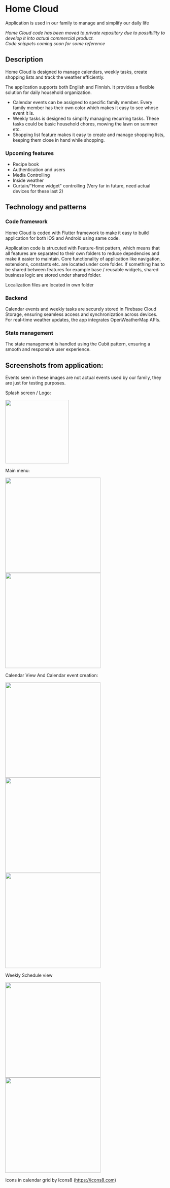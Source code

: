 # Home Cloud
Application is used in our family to manage and simplify our daily life

*Home Cloud code has been moved to private repository due to possibility to develop it into actual commercial product.*  
*Code snippets coming soon for some reference*

## Description
Home Cloud is designed to manage calendars, weekly tasks, create shopping lists and track the weather efficiently. 

The application supports both English and Finnish. It provides a flexible solution for daily household organization.

- Calendar events can be assigned to specific family member. Every family member has their own color which makes it easy to see whose event it is.
- Weekly tasks is designed to simplify managing recurring tasks. These tasks could be basic household chores, mowing the lawn on summer etc.
- Shopping list feature makes it easy to create and manage shopping lists, keeping them close in hand while shopping.

### Upcoming features
- Recipe book
- Authentication and users
- Media Controlling
- Inside weather
- Curtain/"Home widget" controlling (Very far in future, need actual devices for these last 2)

## Technology and patterns

### Code framework
Home Cloud is coded with Flutter framework to make it easy to build application for both iOS and Android using same code.

Application code is strucuted with Feature-first pattern, which means that all features are separated to their own folders to reduce depedencies and make it easier to maintain. Core functionality of application like navigation, extensions, constants etc. are located under core folder. If something has to be shared between features for example base / reusable widgets, shared business logic are stored under shared folder.

Localization files are located in own folder

### Backend
Calendar events and weekly tasks are securely stored in Firebase Cloud Storage, ensuring seamless access and synchronization across devices. For real-time weather updates, the app integrates OpenWeatherMap APIs. 

### State management
The state management is handled using the Cubit pattern, ensuring a smooth and responsive user experience.

## Screenshots from application:
Events seen in these images are not actual events used by our family, they are just for testing purposes.

Splash screen / Logo:

<img src="https://github.com/user-attachments/assets/29d19900-ce9d-4d67-8b48-063f760a5980" width="whatever" height="200">

Main menu:

<img src="https://github.com/user-attachments/assets/d2518ee0-7d3f-4991-9b7a-cea5e6afc14a" width="whatever" height="300">   <img src="https://github.com/user-attachments/assets/a2360c04-29b3-4f62-bac3-88a87152b44c" width="whatever" height="300">

Calendar View And Calendar event creation:

<img src="https://github.com/user-attachments/assets/8fa9b703-cd6d-47f3-9d86-2788c5285860" width="whatever" height="300">   <img src="https://github.com/user-attachments/assets/57668faa-cc52-49bf-be56-28498c85f6cc" width="whatever" height="300">   <img src="https://github.com/user-attachments/assets/9e13c021-8998-49c9-acb2-fec87783760c" width="whatever" height="300">

Weekly Schedule view

<img src="https://github.com/user-attachments/assets/b4995731-c08a-4a07-a71f-824e7a970b3e" width="whatever" height="300">   <img src="https://github.com/user-attachments/assets/46df8ace-7cd1-4ee8-a654-6756a91b21f1" width="whatever" height="300">


Icons in calendar grid by Icons8 (https://icons8.com)
